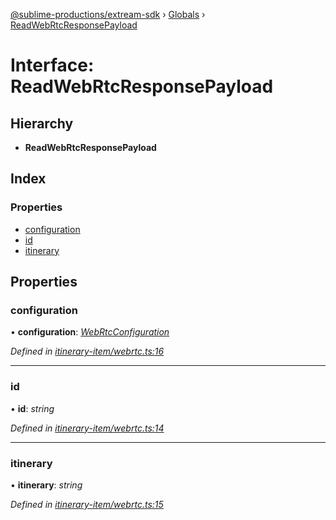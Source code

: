 [@sublime-productions/extream-sdk](../README.md) › [Globals](../globals.md) › [ReadWebRtcResponsePayload](readwebrtcresponsepayload.md)

# Interface: ReadWebRtcResponsePayload

## Hierarchy

* **ReadWebRtcResponsePayload**

## Index

### Properties

* [configuration](readwebrtcresponsepayload.md#configuration)
* [id](readwebrtcresponsepayload.md#id)
* [itinerary](readwebrtcresponsepayload.md#itinerary)

## Properties

###  configuration

• **configuration**: *[WebRtcConfiguration](webrtcconfiguration.md)*

*Defined in [itinerary-item/webrtc.ts:16](https://github.com/Extream-SaaS/ex-sdk/blob/3fde2c4/src/itinerary-item/webrtc.ts#L16)*

___

###  id

• **id**: *string*

*Defined in [itinerary-item/webrtc.ts:14](https://github.com/Extream-SaaS/ex-sdk/blob/3fde2c4/src/itinerary-item/webrtc.ts#L14)*

___

###  itinerary

• **itinerary**: *string*

*Defined in [itinerary-item/webrtc.ts:15](https://github.com/Extream-SaaS/ex-sdk/blob/3fde2c4/src/itinerary-item/webrtc.ts#L15)*
